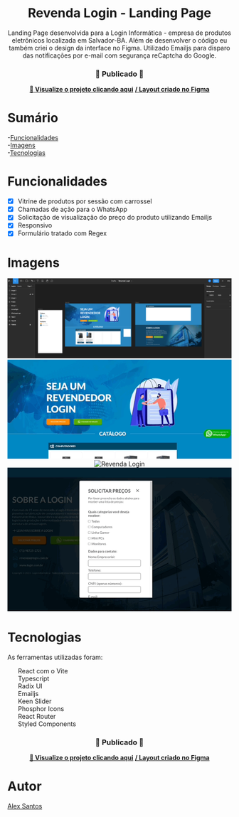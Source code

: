 <h1 align="center">Revenda Login - Landing Page</h1>

<p align="center">Landing Page desenvolvida para a Login Informática - empresa de produtos eletrônicos localizada em Salvador-BA. Além de desenvolver o código eu também criei o design da interface no Figma. Utilizado Emailjs para disparo das notificações por e-mail com segurança reCaptcha do Google.</p>

<div align="center">
  <h3> 🚀 Publicado 🚀 </h3>
  <strong><a href="https://revenda-login-informatica.vercel.app/" target="_blank">🔗 Visualize o projeto clicando aqui</a></strong>
  <strong><a href="https://www.figma.com/file/q9ospPRUUaKbpuTmpPLPgO/Revenda-Login?node-id=0%3A1&t=pUHH9apMbpN08l7f-1" target="_blank"> / Layout criado no Figma</a></strong>
</div>

# Sumário
-[Funcionalidades](#funcionalidades) <br/>
-[Imagens](#imagens)<br/>
-[Tecnologias](#tecnologias)<br/>

<a id="funcionalidades"></a>
# Funcionalidades
- [x] Vitrine de produtos por sessão com carrossel
- [x] Chamadas de ação para o WhatsApp
- [x] Solicitação de visualização do preço do produto utilizando Emailjs
- [x] Responsivo
- [x] Formulário tratado com Regex

<a id="imagens"></a>
# Imagens
<div id="images" align="center">
<img alt="Revenda Login" title="Alex - Revenda Login" src="./revenda-login-figma.png" width="640px" />
</div>
<div id="images" align="center">
<img alt="Revenda Login" title="Alex - Revenda Login" src="./revenda-login-home.gif" width="640px" />
</div>
<div id="images" align="center">
<img alt="Revenda Login" title="Alex - Revenda Login" src="./revenda-login-mobile.gif" width="400px" />
</div>
<div id="images" align="center">
<img alt="Revenda Login" title="Alex - Revenda Login" src="./revenda-login-form.gif" width="640px" />
</div>

<a id="tecnologias"></a>
# Tecnologias
As ferramentas utilizadas foram:
<ul style="list-style: none">
  <li>React com o Vite</li>
  <li>Typescript</li>
  <li>Radix UI</li>
  <li>Emailjs</li>
  <li>Keen Slider</li>
  <li>Phosphor Icons</li>
  <li>React Router</li>
  <li>Styled Components</li>
</ul>

<div align="center">
  <h3> 🚀 Publicado 🚀 </h3>
  <strong><a href="https://revenda-login-informatica.vercel.app/" target="_blank">🔗 Visualize o projeto clicando aqui</a></strong>
  <strong><a href="https://www.figma.com/file/q9ospPRUUaKbpuTmpPLPgO/Revenda-Login?node-id=0%3A1&t=pUHH9apMbpN08l7f-1" target="_blank"> / Layout criado no Figma</a></strong>
</div>

<a id="autor"></a>
# Autor
<div style="display: flex; flex-direction: column; justify-content: center">
<a href="https://github.com/devalexsantos">Alex Santos</a>
</div>